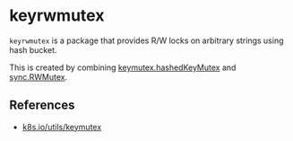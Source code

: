 # keyrwmutex

`keyrwmutex` is a package that provides R/W locks on arbitrary strings using hash bucket.

This is created by combining [keymutex.hashedKeyMutex](https://pkg.go.dev/k8s.io/utils/keymutex#NewHashed) and [sync.RWMutex](https://pkg.go.dev/sync#RWMutex).

## References

- [k8s.io/utils/keymutex](github.com/kubernates/utils)
